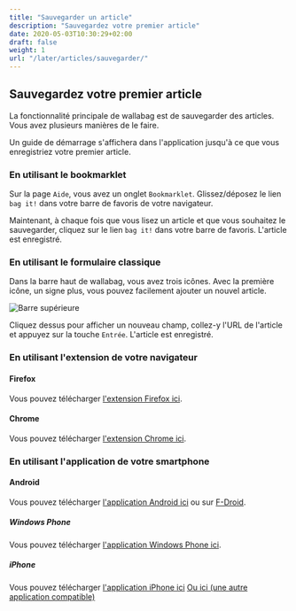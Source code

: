 ```yaml
---
title: "Sauvegarder un article"
description: "Sauvegardez votre premier article"
date: 2020-05-03T10:30:29+02:00
draft: false
weight: 1
url: "/later/articles/sauvegarder/"
---
```


Sauvegardez votre premier article
---------------------------------

La fonctionnalité principale de wallabag est de sauvegarder des
articles. Vous avez plusieurs manières de le faire.

<div class="admonition note">

Un guide de démarrage s'affichera dans l'application jusqu'à ce que vous
enregistriez votre premier article.

</div>

### En utilisant le bookmarklet

Sur la page `Aide`, vous avez un onglet `Bookmarklet`. Glissez/déposez
le lien `bag it!` dans votre barre de favoris de votre navigateur.

Maintenant, à chaque fois que vous lisez un article et que vous
souhaitez le sauvegarder, cliquez sur le lien `bag it!` dans votre barre
de favoris. L'article est enregistré.

### En utilisant le formulaire classique

Dans la barre haut de wallabag, vous avez trois icônes. Avec la première
icône, un signe plus, vous pouvez facilement ajouter un nouvel article.

![Barre supérieure](/later/images/topbar.png)

Cliquez dessus pour afficher un nouveau champ, collez-y l'URL de
l'article et appuyez sur la touche `Entrée`. L'article est enregistré.

### En utilisant l'extension de votre navigateur

#### Firefox

Vous pouvez télécharger [l'extension Firefox ici](https://addons.mozilla.org/firefox/addon/wallabagger/).

#### Chrome

Vous pouvez télécharger [l'extension Chrome ici](https://chrome.google.com/webstore/detail/wallabagger/gbmgphmejlcoihgedabhgjdkcahacjlj?hl=fr).

### En utilisant l'application de votre smartphone

#### Android

Vous pouvez télécharger [l'application Android ici](https://play.google.com/store/apps/details?id=fr.gaulupeau.apps.InThePoche)
ou sur
[F-Droid](https://f-droid.org/repository/browse/?fdid=fr.gaulupeau.apps.InThePoche).

##### Windows Phone

Vous pouvez télécharger [l'application Windows Phone ici](https://www.microsoft.com/store/apps/9nblggh5x3p6).

##### iPhone
Vous pouvez télécharger [l'application iPhone ici](https://apps.apple.com/us/app/fiery-feeds-rss-reader/id1158763303) [Ou ici (une autre application compatible)](https://apps.apple.com/us/app/wallabag-2-official/id1170800946)
